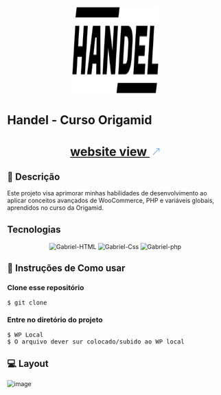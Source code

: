 <h1 align="center" >
  <img src="./img/handel.svg" width="200" height="200"  >
</h1>

# Handel - Curso Origamid

<h1 align="center">
  <a href="https://handell-gabriel.wuaze.com/">website view <img src="./img/icons/iconAcimaDireitaBlue.png" alt="Imagem/Icone seta a direita blue" style="width: 20px; height: 20px; margin-left: 5px;"></a>
</h1>

## 📖 Descrição

Este projeto visa aprimorar minhas habilidades de desenvolvimento ao aplicar conceitos avançados de WooCommerce, PHP e variáveis globais, aprendidos no curso da Origamid.

<!-- Tecnologias utilizadas no projeto -->

## Tecnologias

<div align="center">
    <img  align="center" alt="Gabriel-HTML" height="45" width="55" src="https://cdn.jsdelivr.net/gh/devicons/devicon/icons/html5/html5-original-wordmark.svg">
    <img align="center" alt="Gabriel-Css" height="45" width="55" src="https://img.jsdelivr.com/github.com/sass.png">
    <img align="center" alt="Gabriel-php" height="45" width="55" src="https://cdn.jsdelivr.net/npm/@programming-languages-logos/php@0.0.0/php_256x256.png">
</div>

## 🔎 Instruções de Como usar

### Clone esse repositório

<pre>
$ git clone 
</pre>

### Entre no diretório do projeto

<pre>
$ WP Local
$ O arquivo dever sur colocado/subido ao WP local
</pre>

## 💻 Layout

![image](https://github.com/GabrielAlvesGit/Curso-WordPress-Origamid-Handel/assets/102634725/1f8e39cd-f784-4234-aaf9-bdb5b4ccb090)

